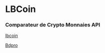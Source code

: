 # LBCoin
<h3>Comparateur de Crypto Monnaies API</h3>


<a href='http://le-bitcoin.xyz/'>lbcoin</a>

<a href='http://bdpro30.free.fr/'>Bdpro</a>
